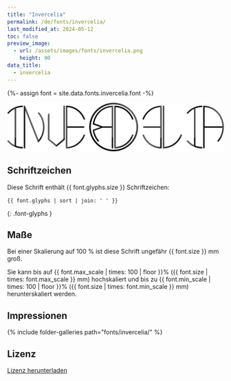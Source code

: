 ```yaml
---
title: "Invercelia"
permalink: /de/fonts/invercelia/
last_modified_at: 2024-05-12
toc: false
preview_image:
  - url: /assets/images/fonts/invercelia.png
    height: 90
data_title:
  - invercelia
---
```

{%- assign font = site.data.fonts.invercelia.font -%}

![Invercellia](/assets/images/fonts/invercelia.png)

## Schriftzeichen

Diese Schrift enthält  {{ font.glyphs.size }} Schriftzeichen:

```
{{ font.glyphs | sort | join: ' ' }}
```
{: .font-glyphs }

## Maße

Bei einer Skalierung auf 100 % ist diese Schrift ungefähr {{ font.size }} mm groß.

Sie kann bis auf {{ font.max_scale | times: 100 | floor }}% ({{ font.size | times: font.max_scale }} mm) hochskaliert 
und bis zu {{ font.min_scale | times: 100 | floor }}% ({{ font.size | times: font.min_scale }} mm) herunterskaliert werden.

## Impressionen

{% include folder-galleries path="fonts/invercelia/" %}

## Lizenz

[Lizenz herunterladen](https://github.com/inkstitch/inkstitch/tree/main/fonts/invercelia/LICENSE)
